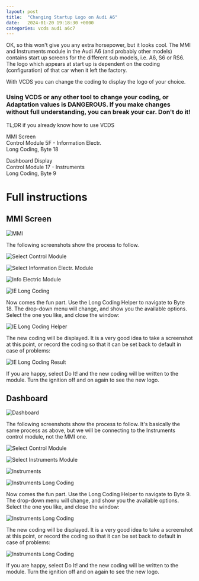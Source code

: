 ```yaml
---
layout: post
title:  "Changing Startup Logo on Audi A6"
date:   2024-01-20 19:18:30 +0000
categories: vcds audi a6c7
---
```

OK, so this won't give you any extra horsepower, but it looks cool. The MMI and Instruments module in the Audi A6 (and probably other models) contains start up screens for the different sub models, i.e. A6, S6 or RS6. The logo which appears at start up is dependent on the coding (configuration) of that car when it left the factory.

With VCDS you can change the coding to display the logo of your choice.

### Using VCDS or any other tool to change your coding, or Adaptation values is **DANGEROUS**. If you make changes without full understanding, you can break your car. Don't do it!

TL;DR if you already know how to use VCDS

MMI Screen<br>
Control Module 5F - Information Electr.<br>
Long Coding, Byte 18<br>

Dashboard Display<br>
Control Module 17 - Instruments<br>
Long Coding, Byte 9<br>

# Full instructions

## MMI Screen

![MMI](/assets/a6-startup-logo/mmi.jpg)

The following screenshots show the process to follow.

![Select Control Module](/assets/a6-startup-logo/pic0.png)

![Select Information Electr. Module](/assets/a6-startup-logo/iemod.png)

![Info Electric Module](/assets/a6-startup-logo/ie.png)

![IE Long Coding](/assets/a6-startup-logo/ie-lc.png)

Now comes the fun part. Use the Long Coding Helper to navigate to Byte 18. The drop-down menu will change, and show you the available options. Select the one you like, and close the window:

![IE Long Coding Helper](/assets/a6-startup-logo/ie-lch.png)

The new coding will be displayed. It is a very good idea to take a screenshot at this point, or record the coding so that it can be set back to default in case of problems:

![IE Long Coding Result](/assets/a6-startup-logo/ie-newcoding.png)

If you are happy, select Do It! and the new coding will be written to the module. Turn the ignition off and on again to see the new logo.

## Dashboard

![Dashboard](/assets/a6-startup-logo/dash.jpg)

The following screenshots show the process to follow. It's basically the same process as above, but we will be connecting to the Instruments control module, not the MMI one.

![Select Control Module](/assets/a6-startup-logo/pic0.png)

![Select Instruments Module](/assets/a6-startup-logo/pic1.png)

![Instruments](/assets/a6-startup-logo/instruments.png)

![Instruments Long Coding](/assets/a6-startup-logo/instr-lc.png)

Now comes the fun part. Use the Long Coding Helper to navigate to Byte 9. The drop-down menu will change, and show you the available options. Select the one you like, and close the window:

![Instruments Long Coding](/assets/a6-startup-logo/insr-lch.png)

The new coding will be displayed. It is a very good idea to take a screenshot at this point, or record the coding so that it can be set back to default in case of problems:

![Instruments Long Coding](/assets/a6-startup-logo/instr-newcoding.png)

If you are happy, select Do It! and the new coding will be written to the module. Turn the ignition off and on again to see the new logo.


